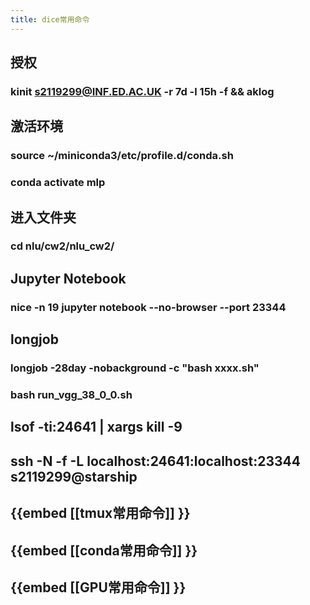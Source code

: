 ```yaml
---
title: dice常用命令
---
```


## 授权
### kinit s2119299@INF.ED.AC.UK -r 7d -l 15h -f && aklog
## 激活环境
### source ~/miniconda3/etc/profile.d/conda.sh
### conda activate mlp
## 进入文件夹
### cd nlu/cw2/nlu_cw2/
## Jupyter Notebook
### nice -n 19 jupyter notebook --no-browser --port 23344
## longjob
### longjob -28day -nobackground -c "bash xxxx.sh"
### bash run_vgg_38_0_0.sh
## lsof -ti:24641 | xargs kill -9
## ssh -N -f -L localhost:24641:localhost:23344 s2119299@starship
## {{embed [[tmux常用命令]] }}
## {{embed [[conda常用命令]] }}
## {{embed [[GPU常用命令]] }}
##
